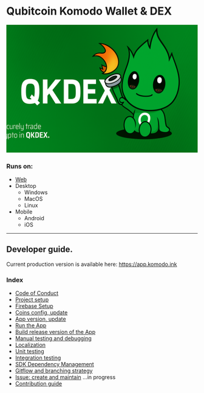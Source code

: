 # Qubitcoin Komodo Wallet & DEX

<a href="https://app.komodo.ink" target="_blank">![web_app](https://github.com/TESTERT-TEST/komodo-wallet-/blob/dev/web/thumbnail.jpg?raw=true)</a>

### Runs on: 
 - [Web](https://app.komodo.ink)
 - Desktop
   - Windows
   - MacOS
   - Linux
 - Mobile
   - Android
   - iOS

----

## Developer guide.

Current production version is available here: https://app.komodo.ink

### Index
- [Code of Conduct](docs/CODE_OF_CONDUCT.md)
- [Project setup](docs/PROJECT_SETUP.md)
- [Firebase Setup](docs/FIREBASE_SETUP.md)
- [Coins config, update](docs/COINS_CONFIG.md)
- [App version, update](docs/UPDATE_APP_VERSION.md)
- [Run the App](docs/BUILD_RUN_APP.md)
- [Build release version of the App](docs/BUILD_RELEASE.md)
- [Manual testing and debugging](docs/MANUAL_TESTING_DEBUGGING.md)
- [Localization](docs/LOCALIZATION.md)
- [Unit testing](docs/UNIT_TESTING.md)
- [Integration testing](docs/INTEGRATION_TESTING.md)
- [SDK Dependency Management](docs/SDK_DEPENDENCY_MANAGEMENT.md)
- [Gitflow and branching strategy](docs/GITFLOW_BRANCHING.md)
- [Issue: create and maintain](docs/ISSUE.md) ...in progress
- [Contribution guide](docs/CONTRIBUTION_GUIDE.md)


